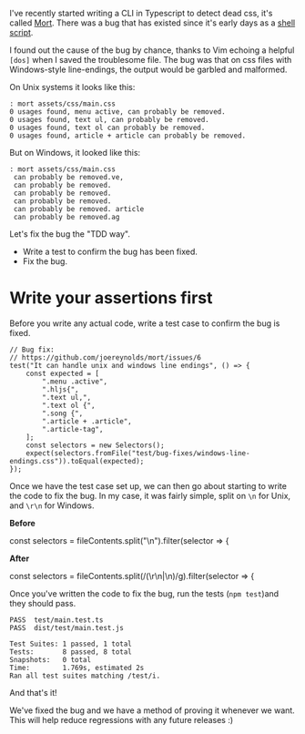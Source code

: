 I've recently started writing a CLI in Typescript to detect dead css,
it's called [Mort](https://github.com/joereynolds/mort).
There was a bug that has existed since it's early days as a [shell script](https://github.com/joereynolds/configs/blob/master/dotfiles/bash/.bashrc#L30).

I found out the cause of the bug by chance, thanks to Vim echoing a helpful `[dos]` when I saved the troublesome file.
The bug was that on css files with Windows-style line-endings, the output would be garbled and malformed.

On Unix systems it looks like this:
```
: mort assets/css/main.css
0 usages found, menu active, can probably be removed.
0 usages found, text ul, can probably be removed.
0 usages found, text ol can probably be removed.
0 usages found, article + article can probably be removed.
```

But on Windows, it looked like this:
```
: mort assets/css/main.css
 can probably be removed.ve,
 can probably be removed.
 can probably be removed.
 can probably be removed.
 can probably be removed. article
 can probably be removed.ag
```

Let's fix the bug the "TDD way".

- Write a test to confirm the bug has been fixed.
- Fix the bug.

# Write your assertions first

Before you write any actual code, write a test case to confirm the bug is fixed.

```
// Bug fix:
// https://github.com/joereynolds/mort/issues/6
test("It can handle unix and windows line endings", () => {
    const expected = [
        ".menu .active",
        ".hljs{",
        ".text ul,",
        ".text ol {",
        ".song {",
        ".article + .article",
        ".article-tag",
    ];
    const selectors = new Selectors();
    expect(selectors.fromFile("test/bug-fixes/windows-line-endings.css")).toEqual(expected);
});
```

Once we have the test case set up, we can then go about starting to write the code to fix the bug.
In my case, it was fairly simple, split on `\n` for Unix, and `\r\n` for Windows.

**Before**

const selectors = fileContents.split("\n").filter(selector => {

**After**

const selectors = fileContents.split(/(\r\n|\n)/g).filter(selector => {

Once you've written the code to fix the bug, run the tests (`npm test`)and they should pass.

```
PASS  test/main.test.ts
PASS  dist/test/main.test.js

Test Suites: 1 passed, 1 total
Tests:       8 passed, 8 total
Snapshots:   0 total
Time:        1.769s, estimated 2s
Ran all test suites matching /test/i.
```

And that's it!

We've fixed the bug and we have a method of proving it whenever we want. This will help 
reduce regressions with any future releases :)
